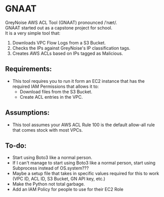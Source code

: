 # GNAAT  
GreyNoise AWS ACL Tool (GNAAT) pronounced /ˈnæt/.  
GNAAT started out as a capstone project for school.  
It is a very simple tool that:  
1. Downloads VPC Flow Logs from a S3 Bucket.
2. Checks the IPs against GreyNoise's IP classification tags.
3. Creates AWS ACLs based on IPs tagged as Malicious.
  
## Requirements:
* This tool requires you to run it form an EC2 instance that has the required IAM Permissions that allows it to:
  - Download files from the S3 Bucket.
  - Create ACL entries in the VPC.

## Assumptions:
* This tool assumes your AWS ACL Rule 100 is the default allow-all rule that comes stock with most VPCs.
  
## To-do:
* Start using Boto3 like a normal person.
* If I can't manage to start using Boto3 like a normal person, start using Subprocess instead of OS.system???
* Maybe a setup file that takes in specific values required for this to work (VPC ID, ACL ID, S3 Bucket, GN API key, etc.)
* Make the Python not total garbage.
* Add an IAM Policy for people to use for their EC2 Role
